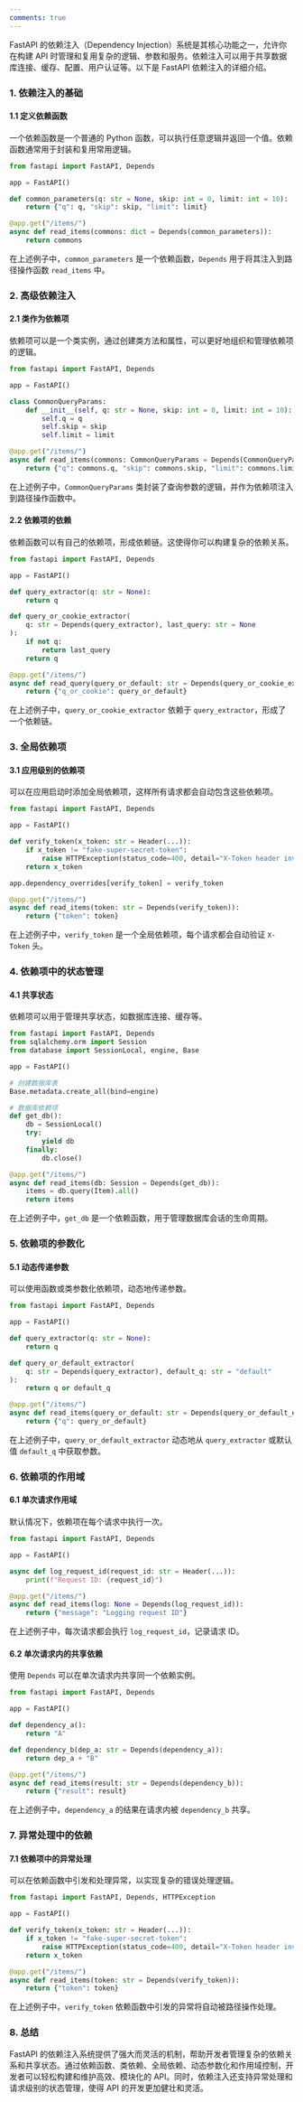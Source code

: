 ```yaml
---
comments: true
---
```


FastAPI 的依赖注入（Dependency Injection）系统是其核心功能之一，允许你在构建 API 时管理和复用复杂的逻辑、参数和服务。依赖注入可以用于共享数据库连接、缓存、配置、用户认证等。以下是 FastAPI 依赖注入的详细介绍。

### 1. 依赖注入的基础

#### 1.1 定义依赖函数

一个依赖函数是一个普通的 Python 函数，可以执行任意逻辑并返回一个值。依赖函数通常用于封装和复用常用逻辑。

```python
from fastapi import FastAPI, Depends

app = FastAPI()

def common_parameters(q: str = None, skip: int = 0, limit: int = 10):
    return {"q": q, "skip": skip, "limit": limit}

@app.get("/items/")
async def read_items(commons: dict = Depends(common_parameters)):
    return commons
```

在上述例子中，`common_parameters` 是一个依赖函数，`Depends` 用于将其注入到路径操作函数 `read_items` 中。

### 2. 高级依赖注入

#### 2.1 类作为依赖项

依赖项可以是一个类实例，通过创建类方法和属性，可以更好地组织和管理依赖项的逻辑。

```python
from fastapi import FastAPI, Depends

app = FastAPI()

class CommonQueryParams:
    def __init__(self, q: str = None, skip: int = 0, limit: int = 10):
        self.q = q
        self.skip = skip
        self.limit = limit

@app.get("/items/")
async def read_items(commons: CommonQueryParams = Depends(CommonQueryParams)):
    return {"q": commons.q, "skip": commons.skip, "limit": commons.limit}
```

在上述例子中，`CommonQueryParams` 类封装了查询参数的逻辑，并作为依赖项注入到路径操作函数中。

#### 2.2 依赖项的依赖

依赖函数可以有自己的依赖项，形成依赖链。这使得你可以构建复杂的依赖关系。

```python
from fastapi import FastAPI, Depends

app = FastAPI()

def query_extractor(q: str = None):
    return q

def query_or_cookie_extractor(
    q: str = Depends(query_extractor), last_query: str = None
):
    if not q:
        return last_query
    return q

@app.get("/items/")
async def read_query(query_or_default: str = Depends(query_or_cookie_extractor)):
    return {"q_or_cookie": query_or_default}
```

在上述例子中，`query_or_cookie_extractor` 依赖于 `query_extractor`，形成了一个依赖链。

### 3. 全局依赖项

#### 3.1 应用级别的依赖项

可以在应用启动时添加全局依赖项，这样所有请求都会自动包含这些依赖项。

```python
from fastapi import FastAPI, Depends

app = FastAPI()

def verify_token(x_token: str = Header(...)):
    if x_token != "fake-super-secret-token":
        raise HTTPException(status_code=400, detail="X-Token header invalid")
    return x_token

app.dependency_overrides[verify_token] = verify_token

@app.get("/items/")
async def read_items(token: str = Depends(verify_token)):
    return {"token": token}
```

在上述例子中，`verify_token` 是一个全局依赖项，每个请求都会自动验证 `X-Token` 头。

### 4. 依赖项中的状态管理

#### 4.1 共享状态

依赖项可以用于管理共享状态，如数据库连接、缓存等。

```python
from fastapi import FastAPI, Depends
from sqlalchemy.orm import Session
from database import SessionLocal, engine, Base

app = FastAPI()

# 创建数据库表
Base.metadata.create_all(bind=engine)

# 数据库依赖项
def get_db():
    db = SessionLocal()
    try:
        yield db
    finally:
        db.close()

@app.get("/items/")
async def read_items(db: Session = Depends(get_db)):
    items = db.query(Item).all()
    return items
```

在上述例子中，`get_db` 是一个依赖函数，用于管理数据库会话的生命周期。

### 5. 依赖项的参数化

#### 5.1 动态传递参数

可以使用函数或类参数化依赖项，动态地传递参数。

```python
from fastapi import FastAPI, Depends

app = FastAPI()

def query_extractor(q: str = None):
    return q

def query_or_default_extractor(
    q: str = Depends(query_extractor), default_q: str = "default"
):
    return q or default_q

@app.get("/items/")
async def read_items(query_or_default: str = Depends(query_or_default_extractor)):
    return {"q": query_or_default}
```

在上述例子中，`query_or_default_extractor` 动态地从 `query_extractor` 或默认值 `default_q` 中获取参数。

### 6. 依赖项的作用域

#### 6.1 单次请求作用域

默认情况下，依赖项在每个请求中执行一次。

```python
from fastapi import FastAPI, Depends

app = FastAPI()

async def log_request_id(request_id: str = Header(...)):
    print(f"Request ID: {request_id}")

@app.get("/items/")
async def read_items(log: None = Depends(log_request_id)):
    return {"message": "Logging request ID"}
```

在上述例子中，每次请求都会执行 `log_request_id`，记录请求 ID。

#### 6.2 单次请求内的共享依赖

使用 `Depends` 可以在单次请求内共享同一个依赖实例。

```python
from fastapi import FastAPI, Depends

app = FastAPI()

def dependency_a():
    return "A"

def dependency_b(dep_a: str = Depends(dependency_a)):
    return dep_a + "B"

@app.get("/items/")
async def read_items(result: str = Depends(dependency_b)):
    return {"result": result}
```

在上述例子中，`dependency_a` 的结果在请求内被 `dependency_b` 共享。

### 7. 异常处理中的依赖

#### 7.1 依赖项中的异常处理

可以在依赖函数中引发和处理异常，以实现复杂的错误处理逻辑。

```python
from fastapi import FastAPI, Depends, HTTPException

app = FastAPI()

def verify_token(x_token: str = Header(...)):
    if x_token != "fake-super-secret-token":
        raise HTTPException(status_code=400, detail="X-Token header invalid")
    return x_token

@app.get("/items/")
async def read_items(token: str = Depends(verify_token)):
    return {"token": token}
```

在上述例子中，`verify_token` 依赖函数中引发的异常将自动被路径操作处理。

### 8. 总结

FastAPI 的依赖注入系统提供了强大而灵活的机制，帮助开发者管理复杂的依赖关系和共享状态。通过依赖函数、类依赖、全局依赖、动态参数化和作用域控制，开发者可以轻松构建和维护高效、模块化的 API。同时，依赖注入还支持异常处理和请求级别的状态管理，使得 API 的开发更加健壮和灵活。